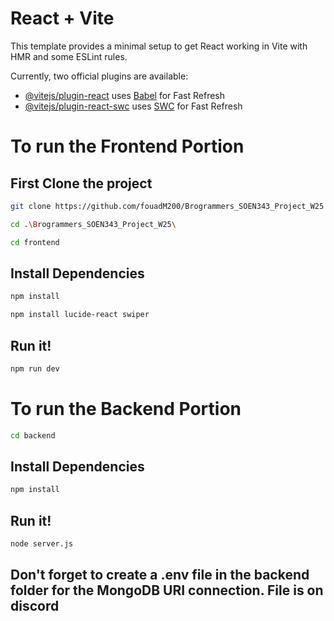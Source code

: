 # React + Vite

This template provides a minimal setup to get React working in Vite with HMR and some ESLint rules.

Currently, two official plugins are available:

- [@vitejs/plugin-react](https://github.com/vitejs/vite-plugin-react/blob/main/packages/plugin-react/README.md) uses [Babel](https://babeljs.io/) for Fast Refresh
- [@vitejs/plugin-react-swc](https://github.com/vitejs/vite-plugin-react-swc) uses [SWC](https://swc.rs/) for Fast Refresh

# To run the Frontend Portion

## First Clone the project

```bash
git clone https://github.com/fouadM200/Brogrammers_SOEN343_Project_W25
```

```bash
cd .\Brogrammers_SOEN343_Project_W25\
```

```bash
cd frontend
```

## Install Dependencies

```bash
npm install
```

```bash
npm install lucide-react swiper
```

## Run it!

```bash
npm run dev
```
# To run the Backend Portion

```bash
cd backend
```

## Install Dependencies

```bash
npm install
```

## Run it!

```bash
node server.js
```
## Don't forget to create a .env file in the backend folder for the MongoDB URI connection. File is on discord
